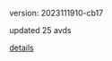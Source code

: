 version: 2023111910-cb17

updated 25 avds

[details](https://github.com/0x74f917491bfa7ebfa379/ali_avd_db/blob/master/change_log/2023/11/19/10/cb17.txt)